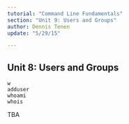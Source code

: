 ```yaml
---
tutorial: "Command Line Fundamentals"
section: "Unit 9: Users and Groups"
author: Dennis Tenen
update: "5/29/15"

---
```


## Unit 8: Users and Groups

```
w
adduser
whoami
whois
```

TBA
